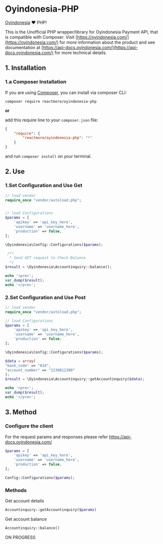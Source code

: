 Oyindonesia-PHP
===============


[Oyindonesia](https://github.com/reactmore) :heart: PHP!

This is the Unofficial PHP wrapper/library for Oyindonesia Payment API, that is compatible with Composer. Visit [https://oyindonesia.com/](https://oyindonesia.com/) for more information about the product and see documentation at [https://api-docs.oyindonesia.com/](https://api-docs.oyindonesia.com/) for more technical details.

## 1. Installation

### 1.a Composer Installation

If you are using [Composer](https://getcomposer.org), you can install via composer CLI:

```
composer require reactmore/oyindonesia-php
```

**or**

add this require line to your `composer.json` file:

```json
{
    "require": {
        "reactmore/oyindonesia-php": "*"
    }
}
```

and run `composer install` on your terminal.

## 2. Use

### 1.Set Configuration and Use Get

```php
// load vendor 
require_once "vendor/autoload.php";


// load Configurations
$params = [
    'apikey' => 'api_key_here',
    'username' => 'username_here',
    'production' => false,
];

\Oyindonesia\Config::Configurations($params);

 /**
  * Send GET request to Check Balance
  */
$result = \Oyindonesia\Accountinquiry::balance();

echo '<pre>';
var_dump($result);
echo '</pre>';
```
### 2.Set Configuration and Use Post
```php
// load vendor 
require_once "vendor/autoload.php";

// load Configurations
$params = [
    'apikey' => 'api_key_here',
    'username' => 'username_here',
    'production' => false,
];

\Oyindonesia\Config::Configurations($params);

$data = array(
"bank_code" => "014",
"account_number" => "1239812390"
);
$result = \Oyindonesia\Accountinquiry::getAccountinquiry($data);

echo '<pre>';
var_dump($result);
echo '</pre>';
```

## 3. Method

### Configure the client
For the request params and responses please refer https://api-docs.oyindonesia.com/

```php
$params = [
    'apikey' => 'api_key_here',
    'username' => 'username_here',
    'production' => false,
];

Config::Configurations($params);
```

### Methods

Get account details
```php
Accountinquiry::getAccountinquiry($params)
```
Get account balance
```php
Accountinquiry::balance()
```
ON PROGRESS
